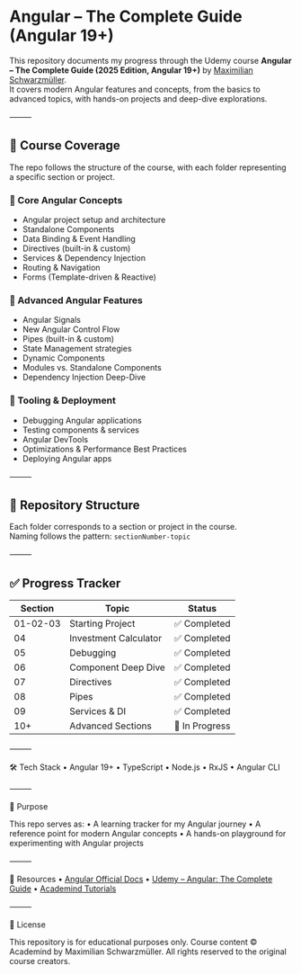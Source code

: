 # Angular – The Complete Guide (Angular 19+)

This repository documents my progress through the Udemy course **Angular – The Complete Guide (2025 Edition, Angular 19+)** by [Maximilian Schwarzmüller](https://academind.com).  
It covers modern Angular features and concepts, from the basics to advanced topics, with hands-on projects and deep-dive explorations.

⸻

## 📌 Course Coverage

The repo follows the structure of the course, with each folder representing a specific section or project.

### 🔹 Core Angular Concepts
- Angular project setup and architecture
- Standalone Components
- Data Binding & Event Handling
- Directives (built-in & custom)
- Services & Dependency Injection
- Routing & Navigation
- Forms (Template-driven & Reactive)

### 🔹 Advanced Angular Features
- Angular Signals
- New Angular Control Flow
- Pipes (built-in & custom)
- State Management strategies
- Dynamic Components
- Modules vs. Standalone Components
- Dependency Injection Deep-Dive

### 🔹 Tooling & Deployment
- Debugging Angular applications
- Testing components & services
- Angular DevTools
- Optimizations & Performance Best Practices
- Deploying Angular apps

⸻

## 📂 Repository Structure

Each folder corresponds to a section or project in the course.  
Naming follows the pattern: `sectionNumber-topic`

⸻

## ✅ Progress Tracker

| Section | Topic | Status |
|---------|-------|--------|
| 01-02-03 | Starting Project | ✅ Completed |
| 04 | Investment Calculator | ✅ Completed |
| 05 | Debugging | ✅ Completed |
| 06 | Component Deep Dive | ✅ Completed |
| 07 | Directives | ✅ Completed |
| 08 | Pipes | ✅ Completed |
| 09 | Services & DI | ✅ Completed |
| 10+ | Advanced Sections | 🚧 In Progress |

⸻

🛠️ Tech Stack
	•	Angular 19+
	•	TypeScript
	•	Node.js
	•	RxJS
	•	Angular CLI

⸻

🎯 Purpose

This repo serves as:
	•	A learning tracker for my Angular journey
	•	A reference point for modern Angular concepts
	•	A hands-on playground for experimenting with Angular projects

⸻

📖 Resources
	•	[Angular Official Docs](https://angular.dev/)
	•	[Udemy – Angular: The Complete Guide](https://www.udemy.com/course/the-complete-guide-to-angular-2/)
	•	[Academind Tutorials](https://academind.com)

⸻

📌 License

This repository is for educational purposes only.
Course content © Academind by Maximilian Schwarzmüller.
All rights reserved to the original course creators.
